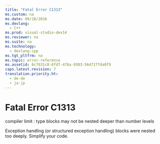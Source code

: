 ```yaml
---
title: "Fatal Error C1313"
ms.custom: na
ms.date: 09/18/2016
ms.devlang: 
  - C++
ms.prod: visual-studio-dev14
ms.reviewer: na
ms.suite: na
ms.technology: 
  - devlang-cpp
ms.tgt_pltfrm: na
ms.topic: error-reference
ms.assetid: 6c7631c8-6fd7-476a-9303-564717fda0f9
caps.latest.revision: 7
translation.priority.ht: 
  - de-de
  - ja-jp
---
```

# Fatal Error C1313
compiler limit : type blocks may not be nested deeper than number levels  
  
 Exception handling (or structured exception handling) blocks were nested too deeply.  Simplify your code.